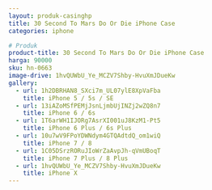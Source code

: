 ```yaml
---
layout: produk-casinghp
title: 30 Second To Mars Do Or Die iPhone Case
categories: iphone

# Produk
product-title: 30 Second To Mars Do Or Die iPhone Case
harga: 90000
sku: hn-0663
image-drive: 1hvQUWbU_Ye_MCZV7Shby-HvuXmJDueKw
gallery:
  - url: 1h2DBRHAN8_SXci7m_UL07ylE8XpVaFba
    title: iPhone 5 / 5s / SE
  - url: 13iAZoMSfPEMjJsnLjmbUjINZj2wZQ8n7
    title: iPhone 6 / 6s
  - url: 1T6arWH1IJORg7AsrXI001uJ8KzM1-Pt5
    title: iPhone 6 Plus / 6s Plus
  - url: 10u7wV9FPoYDWNdym4GTQAdtdQ_om1wiQ
    title: iPhone 7 / 8
  - url: 1C05DSrzRORuJIoWrZaAvpJh-qVmUBoqT
    title: iPhone 7 Plus / 8 Plus
  - url: 1hvQUWbU_Ye_MCZV7Shby-HvuXmJDueKw
    title: iPhone X
---
```

